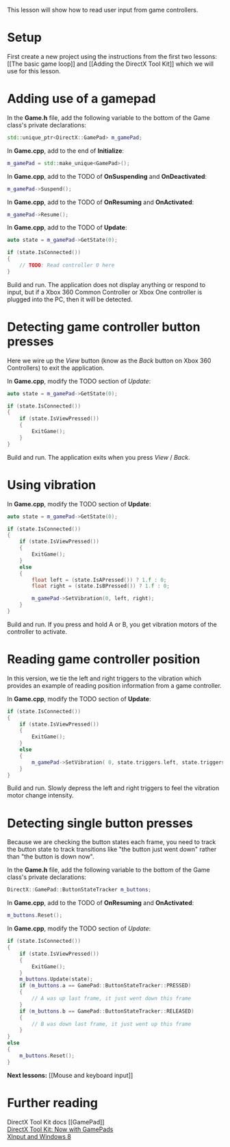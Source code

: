 This lesson will show how to read user input from game controllers.

# Setup
First create a new project using the instructions from the first two lessons: [[The basic game loop]] and
[[Adding the DirectX Tool Kit]] which we will use for this lesson.

# Adding use of a gamepad

In the **Game.h** file, add the following variable to the bottom of the Game class's private declarations:

```cpp
std::unique_ptr<DirectX::GamePad> m_gamePad;
```

In **Game.cpp**, add to the end of **Initialize**:

```cpp
m_gamePad = std::make_unique<GamePad>();
```

In **Game.cpp**, add to the TODO of **OnSuspending** and **OnDeactivated**:

```cpp
m_gamePad->Suspend();
```

In **Game.cpp**, add to the TODO of **OnResuming** and **OnActivated**:

```cpp
m_gamePad->Resume();
```

In **Game.cpp**, add to the TODO of **Update**:

```cpp
auto state = m_gamePad->GetState(0);

if (state.IsConnected())
{
    // TODO: Read controller 0 here
}
```

Build and run. The application does not display anything or respond to input, but if a Xbox 360 Common Controller or Xbox One controller is plugged into the PC, then it will be detected.

# Detecting game controller button presses

Here we wire up the _View_ button (know as the _Back_ button on Xbox 360 Controllers) to exit the application.

In **Game.cpp**, modify the TODO section of *Update*:

```cpp
auto state = m_gamePad->GetState(0);

if (state.IsConnected())
{
    if (state.IsViewPressed())
    {
        ExitGame();
    }
}
```

Build and run. The application exits when you press _View_ / _Back_.

# Using vibration

In **Game.cpp**, modify the TODO section of **Update**:

```cpp
auto state = m_gamePad->GetState(0);

if (state.IsConnected())
{
    if (state.IsViewPressed())
    {
        ExitGame();
    }
    else
    {
        float left = (state.IsAPressed()) ? 1.f : 0;
        float right = (state.IsBPressed()) ? 1.f : 0;

        m_gamePad->SetVibration(0, left, right);
    }
}
```

Build and run. If you press and hold A or B, you get vibration motors of the controller to activate.

# Reading game controller position

In this version, we tie the left and right triggers to the vibration which provides an example of reading position information from a game controller.

In **Game.cpp**, modify the TODO section of **Update**:

```cpp
if (state.IsConnected())
{
    if (state.IsViewPressed())
    {
        ExitGame();
    }
    else
    {
        m_gamePad->SetVibration( 0, state.triggers.left, state.triggers.right );
    }
}
```

Build and run. Slowly depress the left and right triggers to feel the vibration motor change intensity.

# Detecting single button presses

Because we are checking the button states each frame, you need to track the button state to track transitions like "the button just went down" rather than "the button is down now".

In the **Game.h** file, add the following variable to the bottom of the Game class's private declarations:

```cpp
DirectX::GamePad::ButtonStateTracker m_buttons;
```

In **Game.cpp**, add to the TODO of **OnResuming** and **OnActivated**:

```cpp
m_buttons.Reset();
```

In **Game.cpp**, modify the TODO section of *Update*:

```cpp
if (state.IsConnected())
{
    if (state.IsViewPressed())
    {
        ExitGame();
    }
    m_buttons.Update(state);
    if (m_buttons.a == GamePad::ButtonStateTracker::PRESSED)
    {
        // A was up last frame, it just went down this frame
    }
    if (m_buttons.b == GamePad::ButtonStateTracker::RELEASED)
    {
        // B was down last frame, it just went up this frame
    }
}
else
{
    m_buttons.Reset();
}
```

**Next lessons:** [[Mouse and keyboard input]]

# Further reading

DirectX Tool Kit docs [[GamePad]]  
[DirectX Tool Kit: Now with GamePads](https://walbourn.github.io/directx-tool-kit-now-with-gamepads/)  
[XInput and Windows 8](https://walbourn.github.io/xinput-and-windows-8/)
